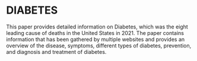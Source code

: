# DIABETES
This paper provides detailed information on Diabetes, which was the eight leading cause of deaths in the United States in 2021. The paper contains information that has been gathered by multiple websites and provides an overview of the disease, symptoms, different types of diabetes, prevention, and diagnosis and treatment of diabetes. 